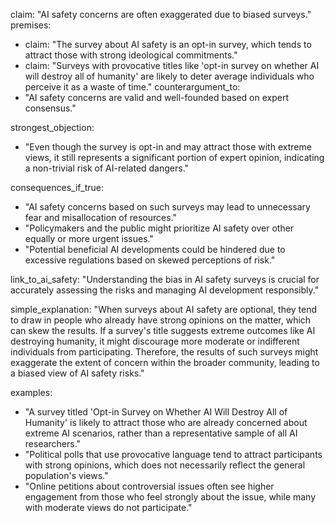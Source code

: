 claim: "AI safety concerns are often exaggerated due to biased surveys."
premises:
  - claim: "The survey about AI safety is an opt-in survey, which tends to attract those with strong ideological commitments."
  - claim: "Surveys with provocative titles like 'opt-in survey on whether AI will destroy all of humanity' are likely to deter average individuals who perceive it as a waste of time."
counterargument_to:
  - "AI safety concerns are valid and well-founded based on expert consensus."

strongest_objection:
  - "Even though the survey is opt-in and may attract those with extreme views, it still represents a significant portion of expert opinion, indicating a non-trivial risk of AI-related dangers."

consequences_if_true:
  - "AI safety concerns based on such surveys may lead to unnecessary fear and misallocation of resources."
  - "Policymakers and the public might prioritize AI safety over other equally or more urgent issues."
  - "Potential beneficial AI developments could be hindered due to excessive regulations based on skewed perceptions of risk."

link_to_ai_safety: "Understanding the bias in AI safety surveys is crucial for accurately assessing the risks and managing AI development responsibly."

simple_explanation:
  "When surveys about AI safety are optional, they tend to draw in people who already have strong opinions on the matter, which can skew the results. If a survey's title suggests extreme outcomes like AI destroying humanity, it might discourage more moderate or indifferent individuals from participating. Therefore, the results of such surveys might exaggerate the extent of concern within the broader community, leading to a biased view of AI safety risks."

examples:
  - "A survey titled 'Opt-in Survey on Whether AI Will Destroy All of Humanity' is likely to attract those who are already concerned about extreme AI scenarios, rather than a representative sample of all AI researchers."
  - "Political polls that use provocative language tend to attract participants with strong opinions, which does not necessarily reflect the general population's views."
  - "Online petitions about controversial issues often see higher engagement from those who feel strongly about the issue, while many with moderate views do not participate."